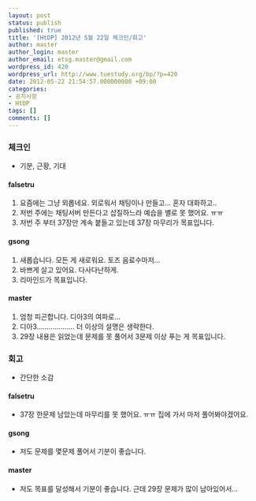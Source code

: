 ```yaml
---
layout: post
status: publish
published: true
title: '[HtDP] 2012년 5월 22일 체크인/회고'
author: master
author_login: master
author_email: etsg.master@gmail.com
wordpress_id: 420
wordpress_url: http://www.tuestudy.org/bp/?p=420
date: 2012-05-22 21:54:57.000000000 +09:00
categories:
- 공지사항
- HtDP
tags: []
comments: []
---
```

<h3>체크인</h3>

<ul>
<li>기분, 근황, 기대</li>
</ul>

<h4>falsetru</h4>

<ol>
<li>요즘에는 그냥 외롭네요. 외로워서 채팅이나 만들고... 혼자 대화하고..</li>
<li>저번 주에는 채팅서버 만든다고 삽질하느라 예습을 별로 못 했어요. ㅠㅠ</li>
<li>저번 주 부터 37장만 계속 붙들고 있는데 37장 마무리가 목표입니다.</li>
</ol>

<h4>gsong</h4>

<ol>
<li>새롭습니다. 모든 게 새로워요. 토즈 음료수마저...</li>
<li>바쁘게 살고 있어요. 다사다난하게.</li>
<li>리마인드가 목표입니다.</li>
</ol>

<h4>master</h4>

<ol>
<li>엄청 피곤합니다. 디아3의 여파로...</li>
<li>디아3................... 더 이상의 설명은 생략한다.</li>
<li>29장 내용은 읽었는데 문제를 못 풀어서 3문제 이상 푸는 게 목표입니다.</li>
</ol>

<h3>회고</h3>

<ul>
<li>간단한 소감</li>
</ul>

<h4>falsetru</h4>

<ul>
<li>37장 한문제 남았는데 마무리를 못 했어요. ㅠㅠ 집에 가서 마저 풀어봐야겠어요.</li>
</ul>

<h4>gsong</h4>

<ul>
<li>저도 문제를 몇문제 풀어서 기분이 좋습니다.</li>
</ul>

<h4>master</h4>

<ul>
<li>저도 목표를 달성해서 기분이 좋습니다. 근데 29장 문제가 많이 남아있어서...</li>
</ul>
